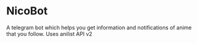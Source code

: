 # NicoBot
A telegram bot which helps you get information and notifications of anime that you follow. 
Uses anilist API v2
